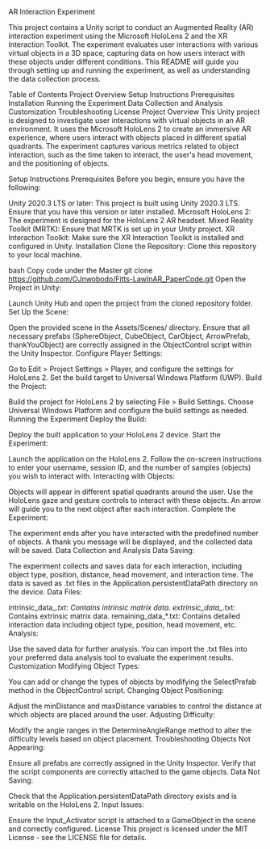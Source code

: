 AR Interaction Experiment

This project contains a Unity script to conduct an Augmented Reality (AR) interaction experiment using the Microsoft HoloLens 2 and the XR Interaction Toolkit. The experiment evaluates user interactions with various virtual objects in a 3D space, capturing data on how users interact with these objects under different conditions. This README will guide you through setting up and running the experiment, as well as understanding the data collection process.

Table of Contents
Project Overview
Setup Instructions
Prerequisites
Installation
Running the Experiment
Data Collection and Analysis
Customization
Troubleshooting
License
Project Overview
This Unity project is designed to investigate user interactions with virtual objects in an AR environment. It uses the Microsoft HoloLens 2 to create an immersive AR experience, where users interact with objects placed in different spatial quadrants. The experiment captures various metrics related to object interaction, such as the time taken to interact, the user's head movement, and the positioning of objects.

Setup Instructions
Prerequisites
Before you begin, ensure you have the following:

Unity 2020.3 LTS or later: This project is built using Unity 2020.3 LTS. Ensure that you have this version or later installed.
Microsoft HoloLens 2: The experiment is designed for the HoloLens 2 AR headset.
Mixed Reality Toolkit (MRTK): Ensure that MRTK is set up in your Unity project.
XR Interaction Toolkit: Make sure the XR Interaction Toolkit is installed and configured in Unity.
Installation
Clone the Repository: Clone this repository to your local machine.

bash
Copy code under the Master
git clone https://github.com/OJnwobodo/Fitts-LawInAR_PaperCode.git
Open the Project in Unity:

Launch Unity Hub and open the project from the cloned repository folder.
Set Up the Scene:

Open the provided scene in the Assets/Scenes/ directory.
Ensure that all necessary prefabs (SphereObject, CubeObject, CarObject, ArrowPrefab, thankYouObject) are correctly assigned in the ObjectControl script within the Unity Inspector.
Configure Player Settings:

Go to Edit > Project Settings > Player, and configure the settings for HoloLens 2.
Set the build target to Universal Windows Platform (UWP).
Build the Project:

Build the project for HoloLens 2 by selecting File > Build Settings.
Choose Universal Windows Platform and configure the build settings as needed.
Running the Experiment
Deploy the Build:

Deploy the built application to your HoloLens 2 device.
Start the Experiment:

Launch the application on the HoloLens 2.
Follow the on-screen instructions to enter your username, session ID, and the number of samples (objects) you wish to interact with.
Interacting with Objects:

Objects will appear in different spatial quadrants around the user. Use the HoloLens gaze and gesture controls to interact with these objects.
An arrow will guide you to the next object after each interaction.
Complete the Experiment:

The experiment ends after you have interacted with the predefined number of objects. A thank you message will be displayed, and the collected data will be saved.
Data Collection and Analysis
Data Saving:

The experiment collects and saves data for each interaction, including object type, position, distance, head movement, and interaction time.
The data is saved as .txt files in the Application.persistentDataPath directory on the device.
Data Files:

intrinsic_data_*.txt: Contains intrinsic matrix data.
extrinsic_data_*.txt: Contains extrinsic matrix data.
remaining_data_*.txt: Contains detailed interaction data including object type, position, head movement, etc.
Analysis:

Use the saved data for further analysis. You can import the .txt files into your preferred data analysis tool to evaluate the experiment results.
Customization
Modifying Object Types:

You can add or change the types of objects by modifying the SelectPrefab method in the ObjectControl script.
Changing Object Positioning:

Adjust the minDistance and maxDistance variables to control the distance at which objects are placed around the user.
Adjusting Difficulty:

Modify the angle ranges in the DetermineAngleRange method to alter the difficulty levels based on object placement.
Troubleshooting
Objects Not Appearing:

Ensure all prefabs are correctly assigned in the Unity Inspector.
Verify that the script components are correctly attached to the game objects.
Data Not Saving:

Check that the Application.persistentDataPath directory exists and is writable on the HoloLens 2.
Input Issues:

Ensure the Input_Activator script is attached to a GameObject in the scene and correctly configured.
License
This project is licensed under the MIT License - see the LICENSE file for details.
